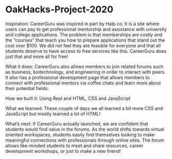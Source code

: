 # OakHacks-Project-2020

Inspiration:
CareerGuru was inspired in part by Halp.co. It is a site where users can pay to get professional mentorship and assistance with university and college applications. The problem is that memberships are costly and the “courses” that teach you how to prepare applications that stand out the cost over $100. We did not feel they are feasible for everyone and that all students deserve to have access to free services like this. CareerGuru does just that and more all for free!

What it does:
CareerGuru also allows members to join related forums such as business, biotechnology, and engineering in order to interact with peers. It also has a professional development page that allows members to connect with professional mentors via coffee chats and learn more about their potential fields.

How we built it:
Using Repl and HTML, CSS and JavaScript

What we learned:
These couple of days we all learned a bit more CSS and JavaScript but mostly learned a lot of HTML!

What’s next:
If CareerGuru actually launched, we are confident that students would find value in the forums. As the world shifts towards virtual oriented workspaces, students easily find themselves looking to make meaningful connections with professionals through online sites. The forum allows like-minded students to meet and share resources, career development workshops, or just to make a new friend!
